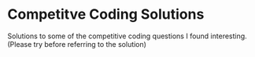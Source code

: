 # Competitve Coding Solutions
Solutions to some of the competitive coding questions I found interesting.(Please try before referring to the solution)

